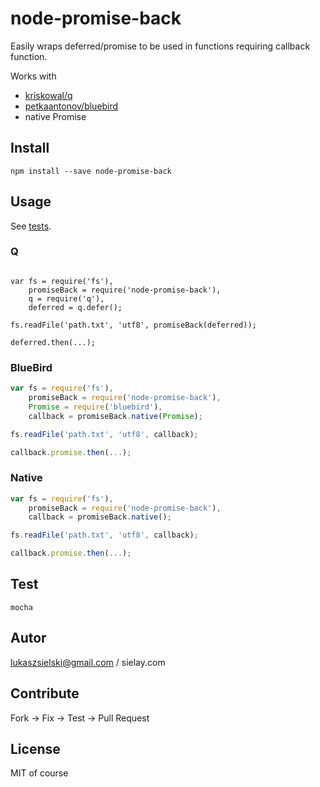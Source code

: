# node-promise-back

Easily wraps deferred/promise to be used in functions requiring callback function.

Works with

 * [kriskowal/q](https://github.com/kriskowal/q)
 * [petkaantonov/bluebird](https://github.com/petkaantonov/bluebird)
 * native Promise

## Install

```
npm install --save node-promise-back
```

## Usage

See [tests](./test.js).

### Q

```javascri[t

var fs = require('fs'),
    promiseBack = require('node-promise-back'),
    q = require('q'),
    deferred = q.defer();

fs.readFile('path.txt', 'utf8', promiseBack(deferred));

deferred.then(...);

```

### BlueBird

```javascript
var fs = require('fs'),
    promiseBack = require('node-promise-back'),
    Promise = require('bluebird'),
    callback = promiseBack.native(Promise);

fs.readFile('path.txt', 'utf8', callback);

callback.promise.then(...);

```

### Native

```javascript
var fs = require('fs'),
    promiseBack = require('node-promise-back'),
    callback = promiseBack.native();

fs.readFile('path.txt', 'utf8', callback);

callback.promise.then(...);

```

## Test

```
mocha
```

## Autor

lukaszsielski@gmail.com / sielay.com

## Contribute

Fork -> Fix -> Test -> Pull Request

## License

MIT of course